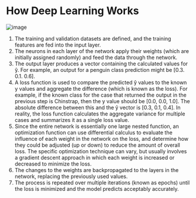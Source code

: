 # How Deep Learning Works
![image](https://github.com/Glareone/OpenAI-and-ChatGPT-meet-.Net/assets/4239376/632cd97c-c2cc-4354-aea8-d640184d624d)  

1. The training and validation datasets are defined, and the training features are fed into the input layer.
2. The neurons in each layer of the network apply their weights (which are initially assigned randomly) and feed the data through the network.
3. The output layer produces a vector containing the calculated values for ŷ. For example, an output for a penguin class prediction might be [0.3. 0.1. 0.6].
4. A loss function is used to compare the predicted ŷ values to the known y values and aggregate the difference (which is known as the loss). For example, if the known class for the case that returned the output in the previous step is Chinstrap, then the y value should be [0.0, 0.0, 1.0]. The absolute difference between this and the ŷ vector is [0.3, 0.1, 0.4]. In reality, the loss function calculates the aggregate variance for multiple cases and summarizes it as a single loss value.
5. Since the entire network is essentially one large nested function, an optimization function can use differential calculus to evaluate the influence of each weight in the network on the loss, and determine how they could be adjusted (up or down) to reduce the amount of overall loss. The specific optimization technique can vary, but usually involves a gradient descent approach in which each weight is increased or decreased to minimize the loss.
6. The changes to the weights are backpropagated to the layers in the network, replacing the previously used values.
7. The process is repeated over multiple iterations (known as epochs) until the loss is minimized and the model predicts acceptably accurately.

